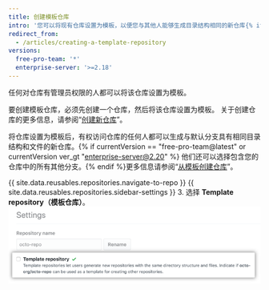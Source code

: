 ```yaml
---
title: 创建模板仓库
intro: '您可以将现有仓库设置为模板，以便您与其他人能够生成目录结构相同的新仓库{% if currentVersion == "free-pro-team@latest" or currentVersion ver_gt "enterprise-server@2.20" %}、分支{% endif %} 和文件。'
redirect_from:
  - /articles/creating-a-template-repository
versions:
  free-pro-team: '*'
  enterprise-server: '>=2.18'
---
```


任何对仓库有管理员权限的人都可以将该仓库设置为模板。

要创建模板仓库，必须先创建一个仓库，然后将该仓库设置为模板。 关于创建仓库的更多信息，请参阅“[创建新仓库](/articles/creating-a-new-repository)”。

将仓库设置为模板后，有权访问仓库的任何人都可以生成与默认分支具有相同目录结构和文件的新仓库。{% if currentVersion == "free-pro-team@latest" or currentVersion ver_gt "enterprise-server@2.20" %} 他们还可以选择包含您的仓库中的所有其他分支。{% endif %}更多信息请参阅“[从模板创建仓库](/articles/creating-a-repository-from-a-template)”。

{{ site.data.reusables.repositories.navigate-to-repo }}
{{ site.data.reusables.repositories.sidebar-settings }}
3. 选择 **Template repository（模板仓库）**。 ![将仓库设置为模板的复选框](/assets/images/help/repository/template-repository-checkbox.png)

